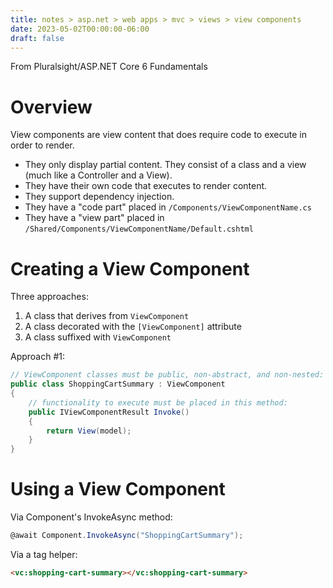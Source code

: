 ```yaml
---
title: notes > asp.net > web apps > mvc > views > view components
date: 2023-05-02T00:00:00-06:00
draft: false
---
```


From Pluralsight/ASP.NET Core 6 Fundamentals

# Overview
View components are view content that does require code to execute in order to render.
- They only display partial content.  They consist of a class and a view (much like a Controller and a View).
- They have their own code that executes to render content.
- They support dependency injection.
- They have a "code part" placed in `/Components/ViewComponentName.cs`
- They have a "view part" placed in `/Shared/Components/ViewComponentName/Default.cshtml`

# Creating a View Component
Three approaches:
1. A class that derives from `ViewComponent`
2. A class decorated with the `[ViewComponent]` attribute
3. A class suffixed with `ViewComponent`

Approach #1:
```cs
// ViewComponent classes must be public, non-abstract, and non-nested:
public class ShoppingCartSummary : ViewComponent
{
    // functionality to execute must be placed in this method:
    public IViewComponentResult Invoke()
    {
        return View(model);
    }
}
```
# Using a View Component
Via Component's InvokeAsync method:
```cs
@await Component.InvokeAsync("ShoppingCartSummary");
```

Via a tag helper:
```html
<vc:shopping-cart-summary></vc:shopping-cart-summary>
```
